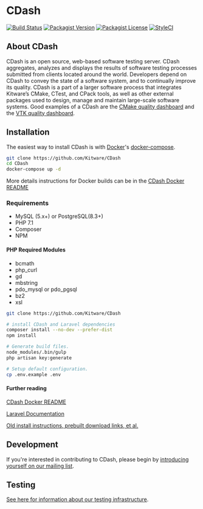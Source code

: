 # CDash

[![Build Status](https://img.shields.io/circleci/project/Kitware/CDash/master.svg?style=flat-square)](https://circleci.com/gh/Kitware/CDash)
[![Packagist Version](https://img.shields.io/packagist/v/kitware/cdash.svg?style=flat-square)](https://packagist.org/packages/kitware/cdash)
[![Packagist License](https://img.shields.io/packagist/l/kitware/cdash.svg?style=flat-square)](https://packagist.org/packages/kitware/cdash)
[![StyleCI](https://styleci.io/repos/25169249/shield)](https://styleci.io/repos/25169249)

## About CDash

CDash is an open source, web-based software testing server. CDash aggregates, analyzes and displays the results of
software testing processes submitted from clients located around the world. Developers depend on CDash to convey the
state of a software system, and to continually improve its quality. CDash is a part of a larger software process that
integrates Kitware’s CMake, CTest, and CPack tools, as well as other external packages used to design, manage and
maintain large-scale software systems. Good examples of a CDash are the
[CMake quality dashboard](https://open.cdash.org/index.php?project=CMake) and the
[VTK quality dashboard](https://open.cdash.org/index.php?project=VTK).

## Installation

The easiest way to install CDash is with [Docker](https://www.docker.com)'s [docker-compose](https://docs.docker.com/compose/).

```bash
git clone https://github.com/Kitware/CDash
cd CDash
docker-compose up -d
```
More details instructions for Docker builds can be in the [CDash Docker README](docker/docker.md)
### Requirements

- MySQL (5.x+) or PostgreSQL(8.3+)
- PHP 7.1
- Composer
- NPM

#### PHP Required Modules

- bcmath
- php_curl
- gd
- mbstring
- pdo_mysql or pdo_pgsql
- bz2
- xsl

```bash
git clone https://github.com/Kitware/CDash

# install CDash and Laravel dependencies
composer install --no-dev --prefer-dist
npm install

# Generate build files.
node_modules/.bin/gulp
php artisan key:generate

# Setup default configuration.
cp .env.example .env
```
#### Further reading
[CDash Docker README](docker/docker.md)

[Laravel Documentation](https://laravel.com/)

[Old install instructions, prebuilt download links, et al.](http://public.kitware.com/Wiki/CDash:Installation)


## Development

If you're interested in contributing to CDash, please begin by [introducing yourself on our mailing list](http://public.kitware.com/mailman/listinfo/cdash).


## Testing

[See here for information about our testing infrastructure](http://public.kitware.com/Wiki/CDash:Testing).
